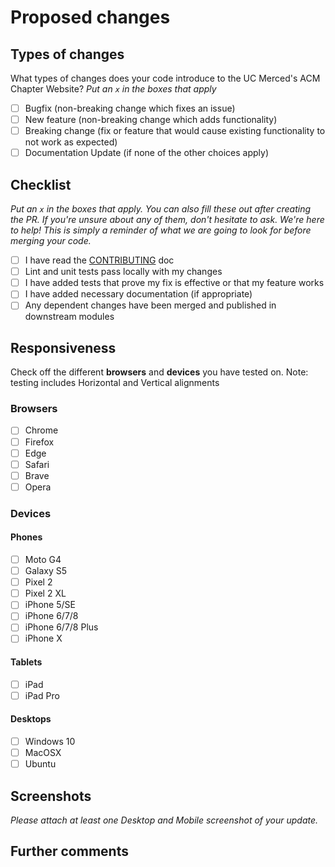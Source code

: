 # Proposed changes

<!-- Describe the big picture of your changes here to communicate to the maintainers why we should accept this pull request. If it fixes a bug or resolves a feature request, be sure to link to that issue. -->

## Types of changes

What types of changes does your code introduce to the UC Merced's ACM Chapter Website?
_Put an `x` in the boxes that apply_

- [ ] Bugfix (non-breaking change which fixes an issue)
- [ ] New feature (non-breaking change which adds functionality)
- [ ] Breaking change (fix or feature that would cause existing functionality to not work as expected)
- [ ] Documentation Update (if none of the other choices apply)

## Checklist

_Put an `x` in the boxes that apply. You can also fill these out after creating the PR. If you're unsure about any of them, don't hesitate to ask. We're here to help! This is simply a reminder of what we are going to look for before merging your code._

- [ ] I have read the [CONTRIBUTING](https://github.com/UCMercedACM/Chapter-Website/blob/master/CONTRIBUTING.md) doc
- [ ] Lint and unit tests pass locally with my changes
- [ ] I have added tests that prove my fix is effective or that my feature works
- [ ] I have added necessary documentation (if appropriate)
- [ ] Any dependent changes have been merged and published in downstream modules

## Responsiveness

Check off the different **browsers** and **devices** you have tested on. Note: testing includes Horizontal and Vertical alignments

### Browsers

- [ ] Chrome
- [ ] Firefox
- [ ] Edge
- [ ] Safari
- [ ] Brave
- [ ] Opera

### Devices

#### Phones

- [ ] Moto G4
- [ ] Galaxy S5
- [ ] Pixel 2
- [ ] Pixel 2 XL
- [ ] iPhone 5/SE
- [ ] iPhone 6/7/8
- [ ] iPhone 6/7/8 Plus
- [ ] iPhone X

#### Tablets

- [ ] iPad
- [ ] iPad Pro

#### Desktops

- [ ] Windows 10
- [ ] MacOSX
- [ ] Ubuntu

## Screenshots

_Please attach at least one Desktop and Mobile screenshot of your update._

## Further comments

<!-- If this is a relatively large or complex change, kick off the discussion by explaining why you chose the solution you did and what alternatives you considered, etc... -->
